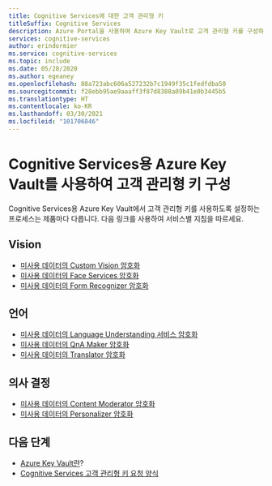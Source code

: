 ```yaml
---
title: Cognitive Services에 대한 고객 관리형 키
titleSuffix: Cognitive Services
description: Azure Portal을 사용하여 Azure Key Vault로 고객 관리형 키를 구성하는 방법을 알아봅니다. 고객 관리형 키를 사용하면 액세스 제어를 만들고, 회전하고, 비활성화하고, 철회할 수 있습니다.
services: cognitive-services
author: erindormier
ms.service: cognitive-services
ms.topic: include
ms.date: 05/28/2020
ms.author: egeaney
ms.openlocfilehash: 88a723abc606a527232b7c1949f35c1fedfdba50
ms.sourcegitcommit: f28ebb95ae9aaaff3f87d8388a09b41e0b3445b5
ms.translationtype: HT
ms.contentlocale: ko-KR
ms.lasthandoff: 03/30/2021
ms.locfileid: "101706846"
---
```

# <a name="configure-customer-managed-keys-with-azure-key-vault-for-cognitive-services"></a>Cognitive Services용 Azure Key Vault를 사용하여 고객 관리형 키 구성

Cognitive Services용 Azure Key Vault에서 고객 관리형 키를 사용하도록 설정하는 프로세스는 제품마다 다릅니다. 다음 링크를 사용하여 서비스별 지침을 따르세요.

## <a name="vision"></a>Vision

* [미사용 데이터의 Custom Vision 암호화](../custom-vision-service/encrypt-data-at-rest.md)
* [미사용 데이터의 Face Services 암호화](../face/encrypt-data-at-rest.md)
* [미사용 데이터의 Form Recognizer 암호화](../form-recognizer/encrypt-data-at-rest.md)

## <a name="language"></a>언어

* [미사용 데이터의 Language Understanding 서비스 암호화](../LUIS/encrypt-data-at-rest.md)
* [미사용 데이터의 QnA Maker 암호화](../QnAMaker/encrypt-data-at-rest.md)
* [미사용 데이터의 Translator 암호화](../translator/encrypt-data-at-rest.md)

## <a name="decision"></a>의사 결정

* [미사용 데이터의 Content Moderator 암호화](../Content-Moderator/encrypt-data-at-rest.md)
* [미사용 데이터의 Personalizer 암호화](../personalizer/encrypt-data-at-rest.md)

## <a name="next-steps"></a>다음 단계

* [Azure Key Vault란](../../key-vault/general/overview.md)?
* [Cognitive Services 고객 관리형 키 요청 양식](https://aka.ms/cogsvc-cmk)